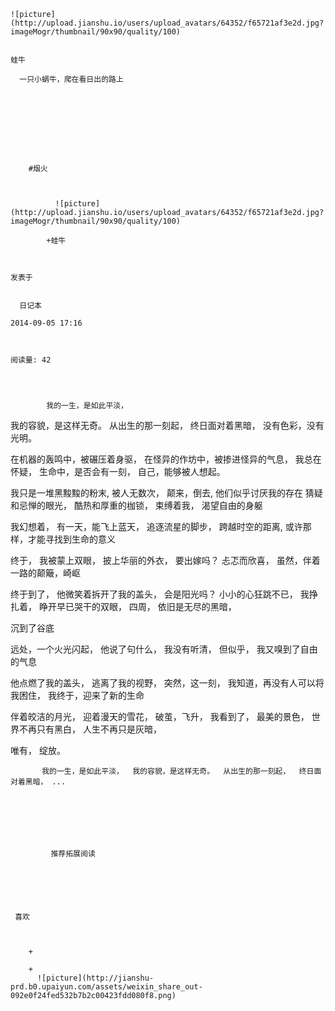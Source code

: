 
    
  
    ![picture](http://upload.jianshu.io/users/upload_avatars/64352/f65721af3e2d.jpg?imageMogr/thumbnail/90x90/quality/100)
    

    蛙牛
  
      一只小蜗牛，爬在看日出的路上

  
  
    
  


    
      
        #烟火
        
          
            
              ![picture](http://upload.jianshu.io/users/upload_avatars/64352/f65721af3e2d.jpg?imageMogr/thumbnail/90x90/quality/100)
            
            +蛙牛
        
        
    
    发表于 

    
      日记本

    2014-09-05 17:16

    

    阅读量: 42
  


        
            我的一生，是如此平淡，
  我的容貌，是这样无奇。
  从出生的那一刻起，
  终日面对着黑暗，
  没有色彩，没有光明。
  

  在机器的轰鸣中，被碾压着身驱，
  在怪异的作坊中，被掺进怪异的气息，
  我总在怀疑，
  生命中，是否会有一刻，
  自己，能够被人想起。
  

  我只是一堆黑黢黢的粉末,
  被人无数次，
  颠来，倒去,
  他们似乎讨厌我的存在
  猜疑和忌惮的眼光，
  酷热和厚重的枷锁，
  束缚着我，
  渴望自由的身躯
  

  我幻想着，
  有一天，能飞上蓝天，
  追逐流星的脚步，
  跨越时空的距离,
  或许那样，才能寻找到生命的意义
  

  终于，
  我被蒙上双眼，
  披上华丽的外衣，
  要出嫁吗？
  忐忑而欣喜，
  虽然，伴着一路的颠簸，崎岖
  

  终于到了，
  他微笑着拆开了我的盖头，
  会是阳光吗？
  小小的心狂跳不已，
  我挣扎着，
  睁开早已哭干的双眼，
  四周，
  依旧是无尽的黑暗，

  沉到了谷底

  

  远处，一个火光闪起，
  他说了句什么，
  我没有听清，
  但似乎，
  我又嗅到了自由的气息
  

  他点燃了我的盖头，
  逃离了我的视野，
  突然，这一刻，
  我知道，再没有人可以将我困住，
  我终于，迎来了新的生命
  

  伴着皎洁的月光，
  迎着漫天的雪花，
  破茧，飞升，
  我看到了，
  最美的景色，
  世界不再只有黑白，
  人生不再只是灰暗，
  

  唯有，
  绽放。


        
           我的一生，是如此平淡，  我的容貌，是这样无奇。  从出生的那一刻起，  终日面对着黑暗， ...
      
    
    
      
      
      
          
             推荐拓展阅读
        
      
    
    
      
          
     喜欢

      
      
        +
                  
        +
          ![picture](http://jianshu-prd.b0.upaiyun.com/assets/weixin_share_out-092e0f24fed532b7b2c00423fdd080f8.png)
        
      
    
  


